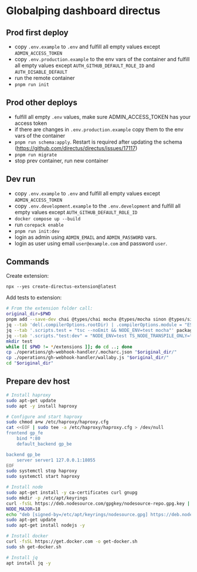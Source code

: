 # Globalping dashboard directus

## Prod first deploy

- copy `.env.example` to `.env` and fulfill all empty values except `ADMIN_ACCESS_TOKEN`
- copy `.env.production.example` to the env vars of the container and fulfill all empty values except `AUTH_GITHUB_DEFAULT_ROLE_ID` and `AUTH_DISABLE_DEFAULT`
- run the remote container
- `pnpm run init`

## Prod other deploys

- fulfill all empty `.env` values, make sure ADMIN_ACCESS_TOKEN has your access token
- if there are changes in `.env.production.example` copy them to the env vars of the container
- `pnpm run schema:apply`. Restart is required after updating the schema (https://github.com/directus/directus/issues/17117)
- `pnpm run migrate`
- stop prev container, run new container

## Dev run

- copy `.env.example` to `.env` and fulfill all empty values except `ADMIN_ACCESS_TOKEN`
- copy `.env.development.example` to the `.env.development` and fulfill all empty values except `AUTH_GITHUB_DEFAULT_ROLE_ID`
- `docker compose up --build`
- run `corepack enable`
- `pnpm run init:dev`
- login as admin using `ADMIN_EMAIL` and `ADMIN_PASSWORD` vars.
- login as user using email `user@example.com` and password `user`.

## Commands

Create extension:

`npx --yes create-directus-extension@latest`

Add tests to extension:
```bash
# From the extension folder call:
original_dir=$PWD
pnpm add --save-dev chai @types/chai mocha @types/mocha sinon @types/sinon ts-node
jq --tab 'del(.compilerOptions.rootDir) | .compilerOptions.module = "ESNext" | .include = ["./src/**/*.ts", "../../lib/*.ts", "./test/**/*.ts"]' tsconfig.json > temp.json && mv temp.json tsconfig.json
jq --tab '.scripts.test = "tsc --noEmit && NODE_ENV=test mocha"' package.json > temp.json && mv temp.json package.json
jq --tab '.scripts."test:dev" = "NODE_ENV=test TS_NODE_TRANSPILE_ONLY=true mocha"' package.json > temp.json && mv temp.json package.json
mkdir test
while [[ $PWD != */extensions ]]; do cd ..; done
cp ./operations/gh-webhook-handler/.mocharc.json "$original_dir/"
cp ./operations/gh-webhook-handler/wallaby.js "$original_dir/"
cd "$original_dir"
```

## Prepare dev host

```bash
# Install haproxy
sudo apt-get update
sudo apt -y install haproxy

# Configure and start haproxy
sudo chmod a+w /etc/haproxy/haproxy.cfg
cat <<EOF | sudo tee -a /etc/haproxy/haproxy.cfg > /dev/null
frontend gp_fe
    bind *:80
    default_backend gp_be

backend gp_be
    server server1 127.0.0.1:18055
EOF
sudo systemctl stop haproxy
sudo systemctl start haproxy

# Install node
sudo apt-get install -y ca-certificates curl gnupg
sudo mkdir -p /etc/apt/keyrings
curl -fsSL https://deb.nodesource.com/gpgkey/nodesource-repo.gpg.key | sudo gpg --dearmor -o /etc/apt/keyrings/nodesource.gpg
NODE_MAJOR=18
echo "deb [signed-by=/etc/apt/keyrings/nodesource.gpg] https://deb.nodesource.com/node_$NODE_MAJOR.x nodistro main" | sudo tee /etc/apt/sources.list.d/nodesource.list
sudo apt-get update
sudo apt-get install nodejs -y

# Install docker
curl -fsSL https://get.docker.com -o get-docker.sh
sudo sh get-docker.sh

# Install jq
apt install jq -y
```
